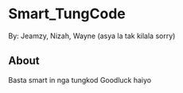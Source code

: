 # Smart_TungCode
By: Jeamzy, Nizah, Wayne (asya la tak kilala sorry)

## About
Basta smart in nga tungkod
Goodluck haiyo
